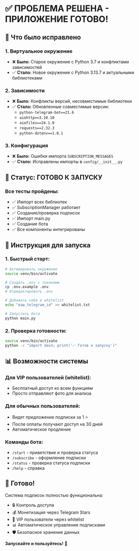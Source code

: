 # ✅ ПРОБЛЕМА РЕШЕНА - ПРИЛОЖЕНИЕ ГОТОВО!

## 🔧 Что было исправлено

### 1. Виртуальное окружение
- ❌ **Было:** Старое окружение с Python 3.7 и конфликтами зависимостей
- ✅ **Стало:** Новое окружение с Python 3.13.7 и актуальными библиотеками

### 2. Зависимости
- ❌ **Было:** Конфликты версий, несовместимые библиотеки
- ✅ **Стало:** Обновленные совместимые версии:
  - `python-telegram-bot==21.6`
  - `aiohttp==3.10.10` 
  - `aiofiles==24.1.0`
  - `requests==2.32.3`
  - `python-dotenv==1.0.1`

### 3. Конфигурация
- ❌ **Было:** Ошибки импорта `SUBSCRIPTION_MESSAGES`
- ✅ **Стало:** Исправлены импорты в `config/__init__.py`

## 🚀 Статус: ГОТОВО К ЗАПУСКУ

### Все тесты пройдены:
- ✅ Импорт всех библиотек
- ✅ SubscriptionManager работает
- ✅ Создание/проверка подписок
- ✅ Импорт main.py
- ✅ Создание бота
- ✅ Все компоненты интегрированы

## 🎯 Инструкция для запуска

### 1. Быстрый старт:
```bash
# Активировать окружение
source venv/bin/activate

# Создать .env с токенами
cp .env.example .env
# Отредактировать .env

# Добавить себя в whitelist
echo "ваш_telegram_id" >> whitelist.txt

# Запустить бота
python main.py
```

### 2. Проверка готовности:
```bash
source venv/bin/activate
python -c "import main; print('✅ Готов к запуску')"
```

## 📊 Возможности системы

### Для VIP пользователей (whitelist):
- Бесплатный доступ ко всем функциям
- Просто отправляют фото для анализа

### Для обычных пользователей:
- Видят предложение подписки за 1 ⭐
- После оплаты получают доступ на 30 дней
- Автоматическое продление

### Команды бота:
- `/start` - приветствие и проверка статуса
- `/subscribe` - оформление подписки
- `/status` - проверка статуса подписки
- `/help` - справка

## 🎉 Готово!

Система подписок полностью функциональна:
- 🔒 Контроль доступа
- 💰 Монетизация через Telegram Stars
- 👑 VIP пользователи через whitelist
- 📊 Автоматическое управление подписками
- 🛡️ Безопасное хранение данных

**Запускайте и пользуйтесь!** 🚀
